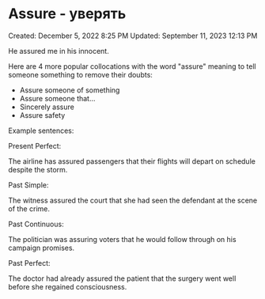 # Assure - уверять

Created: December 5, 2022 8:25 PM
Updated: September 11, 2023 12:13 PM

He assured me in his innocent.

Here are 4 more popular collocations with the word "assure" meaning to tell someone something to remove their doubts:

- Assure someone of something
- Assure someone that...
- Sincerely assure
- Assure safety

Example sentences:

Present Perfect:

The airline has assured passengers that their flights will depart on schedule despite the storm.

Past Simple:

The witness assured the court that she had seen the defendant at the scene of the crime.

Past Continuous:

The politician was assuring voters that he would follow through on his campaign promises.

Past Perfect:

The doctor had already assured the patient that the surgery went well before she regained consciousness.